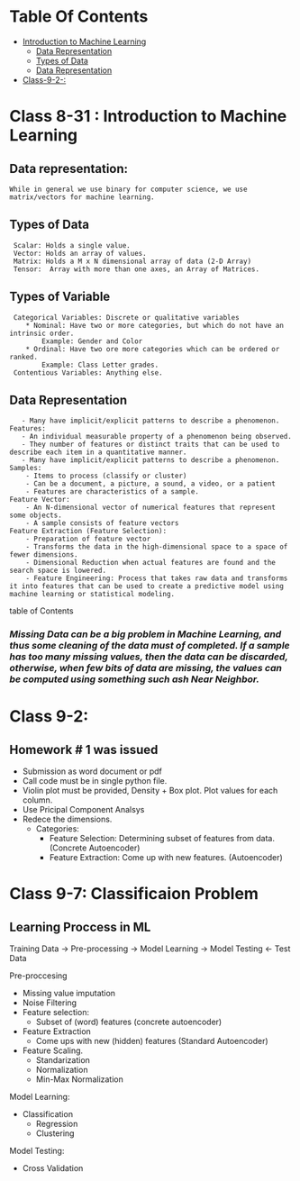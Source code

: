 # Table Of Contents
- [Introduction to Machine Learning](#class-8-31-:-introduction-to-machine-learning)
    - [Data Representation](##Data-representation)
    - [Types of Data](##Types-of-Data)
    - [Data Representation](##Data-Representation)
- [Class-9-2-:](#class-9-2-:)


# Class 8-31 : Introduction to Machine Learning

## Data representation: 
    While in general we use binary for computer science, we use matrix/vectors for machine learning. 

## Types of Data 
     Scalar: Holds a single value. 
     Vector: Holds an array of values. 
     Matrix: Holds a M x N dimensional array of data (2-D Array)
     Tensor:  Array with more than one axes, an Array of Matrices. 

## Types of Variable
     Categorical Variables: Discrete or qualitative variables
        * Nominal: Have two or more categories, but which do not have an intrinsic order. 
            Example: Gender and Color
        * Ordinal: Have two ore more categories which can be ordered or ranked. 
            Example: Class Letter grades. 
     Contentious Variables: Anything else. 

## Data Representation
       - Many have implicit/explicit patterns to describe a phenomenon. 
    Features: 
       - An individual measurable property of a phenomenon being observed. 
       - They number of features or distinct traits that can be used to describe each item in a quantitative manner. 
       - Many have implicit/explicit patterns to describe a phenomenon. 
    Samples: 
        - Items to process (classify or cluster)
        - Can be a document, a picture, a sound, a video, or a patient
        - Features are characteristics of a sample. 
    Feature Vector: 
        - An N-dimensional vector of numerical features that represent some objects. 
        - A sample consists of feature vectors
    Feature Extraction (Feature Selection):
        - Preparation of feature vector
        - Transforms the data in the high-dimensional space to a space of fewer dimensions. 
        - Dimensional Reduction when actual features are found and the search space is lowered.  
        - Feature Engineering: Process that takes raw data and transforms it into features that can be used to create a predictive model using machine learning or statistical modeling.
table of Contents
    
### *Missing Data can be a big problem in Machine Learning, and thus some cleaning of the data must of completed. If a sample has too many missing values, then the data can be discarded, otherwise, when few bits of data are missing, the values can be computed using something such ash Near Neighbor.*     


# Class 9-2: 

## Homework # 1 was issued
- Submission as word document or pdf
- Call code must be in single python file. 
- Violin plot must be provided, Density + Box plot. Plot values for each column.
- Use Pricipal Component Analsys
- Redece the dimensions. 
	- Categories:
		- Feature Selection: Determining subset of features from data. (Concrete Autoencoder)
		- Feature Extraction: Come up with new features. (Autoencoder)



# Class 9-7: Classificaion Problem 

## Learning Proccess in ML

Training Data -> Pre-processing -> Model Learning -> Model Testing <- Test Data 

Pre-proccesing 
- Missing value imputation 
- Noise Filtering 
- Feature selection:
  - Subset of (word) features (concrete autoencoder)
- Feature Extraction 
  - Come ups with new (hidden) features (Standard Autoencoder)
- Feature Scaling. 
  - Standarization
  - Normalization 
  - Min-Max Normalization 

Model Learning: 
- Classification 
  - Regression 
  - Clustering 

Model Testing:
   - Cross Validation 

